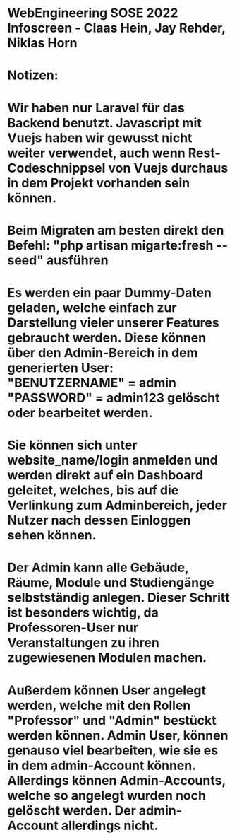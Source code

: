 # WebEngineering SOSE 2022 Infoscreen - Claas Hein, Jay Rehder, Niklas Horn

# Notizen:

# Wir haben nur Laravel für das Backend benutzt. Javascript mit Vuejs haben wir gewusst nicht weiter verwendet, auch wenn Rest-Codeschnippsel von Vuejs durchaus in dem Projekt vorhanden sein können. 

# Beim Migraten am besten direkt den Befehl: "php artisan migarte:fresh --seed" ausführen

# Es werden ein paar Dummy-Daten geladen, welche einfach zur Darstellung vieler unserer Features gebraucht werden. Diese können über den Admin-Bereich in dem generierten User: "BENUTZERNAME" = admin "PASSWORD" = admin123 gelöscht oder bearbeitet werden.

# Sie können sich unter website_name/login anmelden und werden direkt auf ein Dashboard geleitet, welches, bis auf die Verlinkung zum Adminbereich, jeder Nutzer nach dessen Einloggen sehen können.
 
# Der Admin kann alle Gebäude, Räume, Module und Studiengänge selbstständig anlegen. Dieser Schritt ist besonders wichtig, da Professoren-User nur Veranstaltungen zu ihren zugewiesenen Modulen machen.

# Außerdem können User angelegt werden, welche mit den Rollen "Professor" und "Admin" bestückt werden können. Admin User, können genauso viel bearbeiten, wie sie es in dem admin-Account können. Allerdings können Admin-Accounts, welche so angelegt wurden noch gelöscht werden. Der admin-Account allerdings nicht.
